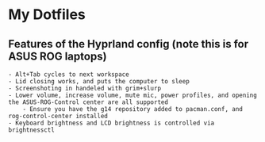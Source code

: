 # My Dotfiles

## Features of the Hyprland config (note this is for ASUS ROG laptops)
    - Alt+Tab cycles to next workspace
    - Lid closing works, and puts the computer to sleep
    - Screenshoting in handeled with grim+slurp 
    - Lower volume, increase volume, mute mic, power profiles, and opening the ASUS-ROG-Control center are all supported
        - Ensure you have the g14 repository added to pacman.conf, and rog-control-center installed 
    - Keyboard brightness and LCD brightness is controlled via brightnessctl  
